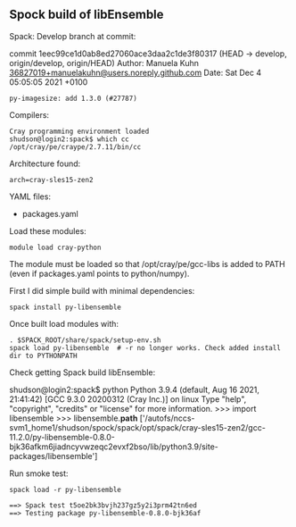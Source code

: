 ## Spock build of libEnsemble

Spack: Develop branch at commit:

commit 1eec99ce1d0ab8ed27060ace3daa2c1de3f80317 (HEAD -> develop, origin/develop, origin/HEAD)
Author: Manuela Kuhn <36827019+manuelakuhn@users.noreply.github.com>
Date:   Sat Dec 4 05:05:05 2021 +0100

    py-imagesize: add 1.3.0 (#27787)

Compilers:

    Cray programming environment loaded
    shudson@login2:spack$ which cc
    /opt/cray/pe/craype/2.7.11/bin/cc

Architecture found:

    arch=cray-sles15-zen2

YAML files:
* packages.yaml

Load these modules:

    module load cray-python

The module must be loaded so that /opt/cray/pe/gcc-libs is added to PATH (even if packages.yaml points to python/numpy).

First I did simple build with minimal dependencies:

    spack install py-libensemble

Once built load modules with:

    . $SPACK_ROOT/share/spack/setup-env.sh
    spack load py-libensemble  # -r no longer works. Check added install dir to PYTHONPATH

Check getting Spack build libEnsemble:

shudson@login2:spack$ python
    Python 3.9.4 (default, Aug 16 2021, 21:41:42)
    [GCC 9.3.0 20200312 (Cray Inc.)] on linux
    Type "help", "copyright", "credits" or "license" for more information.
    >>> import libensemble
    >>> libensemble.__path__
    ['/autofs/nccs-svm1_home1/shudson/spock/spack/opt/spack/cray-sles15-zen2/gcc-11.2.0/py-libensemble-0.8.0-bjk36afkm6jiadncyvwzeqc2evxf2bso/lib/python3.9/site-packages/libensemble']

Run smoke test:

    spack load -r py-libensemble

    ==> Spack test t5oe2bk3bvjh237gz5y2i3prm42tn6ed
    ==> Testing package py-libensemble-0.8.0-bjk36af

